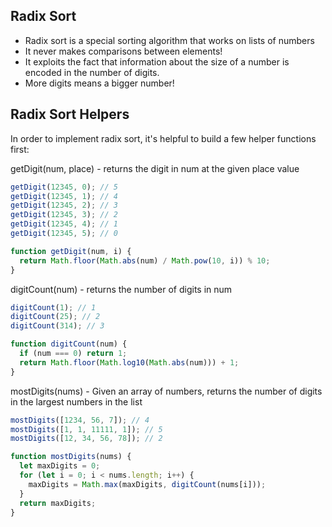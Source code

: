 ## Radix Sort

* Radix sort is a special sorting algorithm that works on lists of numbers
* It never makes comparisons between elements!
* It exploits the fact that information about the size of a number is encoded in the number of digits.  
* More digits means a bigger number!

## Radix Sort Helpers 

In order to implement radix sort, it's helpful to build a few helper functions first:

getDigit(num, place) - returns the digit in num at the given place value

```javascript
getDigit(12345, 0); // 5
getDigit(12345, 1); // 4
getDigit(12345, 2); // 3
getDigit(12345, 3); // 2
getDigit(12345, 4); // 1
getDigit(12345, 5); // 0
```

```javascript
function getDigit(num, i) {
  return Math.floor(Math.abs(num) / Math.pow(10, i)) % 10;
}
```

digitCount(num) - returns the number of digits in num

```javascript
digitCount(1); // 1
digitCount(25); // 2
digitCount(314); // 3
```

```javascript
function digitCount(num) {
  if (num === 0) return 1;
  return Math.floor(Math.log10(Math.abs(num))) + 1;
}
```

mostDigits(nums) - Given an array of numbers, returns the number of digits in the largest numbers in the list

```javascript
mostDigits([1234, 56, 7]); // 4
mostDigits([1, 1, 11111, 1]); // 5
mostDigits([12, 34, 56, 78]); // 2
```

```javascript
function mostDigits(nums) {
  let maxDigits = 0;
  for (let i = 0; i < nums.length; i++) {
    maxDigits = Math.max(maxDigits, digitCount(nums[i]));
  }
  return maxDigits;
}
```